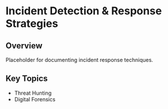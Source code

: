 # Incident Detection & Response Strategies

## Overview
Placeholder for documenting incident response techniques.

## Key Topics
- Threat Hunting
- Digital Forensics
